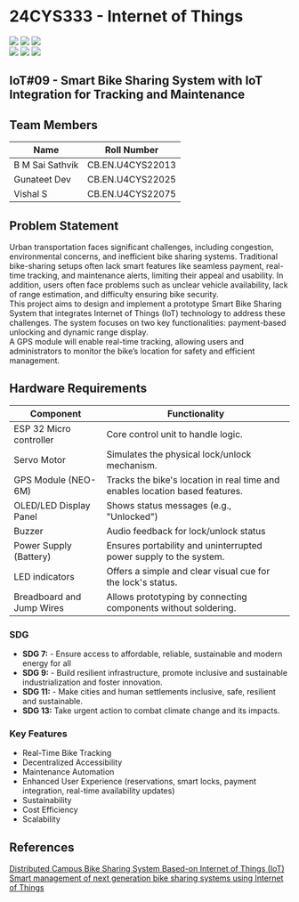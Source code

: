 # 24CYS333 - Internet of Things
![](https://img.shields.io/badge/Batch-22CYS-lightgreen) ![](https://img.shields.io/badge/UG-blue) ![](https://img.shields.io/badge/Subject-IoT-blue)
<br/>
![](https://img.shields.io/badge/Lecture-2-orange) ![](https://img.shields.io/badge/Practical-3-orange) ![](https://img.shields.io/badge/Credits-3-orange) <br/>

## IoT#09  - Smart Bike Sharing System with IoT Integration for Tracking and Maintenance

Team Members
----------------
| Name   | Roll Number | 
|----------------|--------------------|
| B M Sai Sathvik | CB.EN.U4CYS22013| 
|    Gunateet Dev | CB.EN.U4CYS22025| 
|        Vishal S | CB.EN.U4CYS22075|



Problem Statement
-------------------
Urban transportation faces significant challenges, including congestion,
 environmental concerns, and inefficient bike sharing systems. Traditional
 bike-sharing setups often lack smart features like seamless payment, real-time
 tracking, and maintenance alerts, limiting their appeal and usability. In addition,
 users often face problems such as unclear vehicle availability, lack of range
 estimation, and difficulty ensuring bike security.<br>
 This project aims to design and implement a prototype Smart Bike Sharing System
 that integrates Internet of Things (IoT) technology to address these challenges. The
 system focuses on two key functionalities: payment-based unlocking and dynamic
 range display.<br>
 A GPS module will enable real-time tracking, allowing users and administrators to
 monitor the bike’s location for safety and efficient management.

Hardware Requirements
-------------------------

| Component                  | Functionality                                                                                    |
|----------------------------|--------------------------------------------------------------------------------------------------|  
| ESP 32 Micro controller    | Core control unit to handle logic.                                                               |
| Servo Motor                | Simulates the physical lock/unlock mechanism.                                                    |
| GPS Module (NEO-6M)        | Tracks the bike's location in real time and enables location based features.                     |
| OLED/LED Display Panel     | Shows status messages (e.g., "Unlocked")                                                         |
| Buzzer                     | Audio feedback for lock/unlock status                                                            |
| Power Supply (Battery)     | Ensures portability and uninterrupted power supply to the system.                                |
| LED indicators             | Offers a simple and clear visual cue for the lock's status.                                      |
| Breadboard and Jump Wires  |  Allows prototyping by connecting components without soldering.                                  |

### SDG 
- **SDG 7:** - Ensure access to affordable, reliable, sustainable and modern energy for all
- **SDG 9:** - Build resilient infrastructure, promote inclusive and sustainable industrialization and foster innovation.
- **SDG 11:** - Make cities and human settlements inclusive, safe, resilient and sustainable.
- **SDG 13:** Take urgent action to combat climate change and its impacts.

### Key Features
- Real-Time Bike Tracking 
- Decentralized Accessibility 
- Maintenance Automation 
- Enhanced User Experience (reservations, smart locks, payment integration, real-time availability updates) 
- Sustainability 
- Cost Efficiency 
- Scalability

References
---------------
[Distributed Campus Bike Sharing System Based-on Internet of Things (IoT)](https://ieeexplore.ieee.org/document/8528778/authors#authors)  
[Smart management of next generation bike sharing systems using Internet of Things](https://ieeexplore.ieee.org/document/7366219)  

